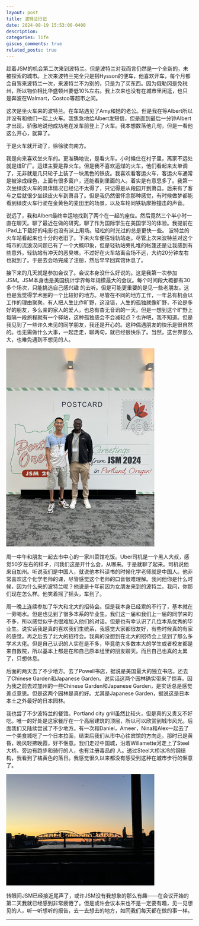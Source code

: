 ```yaml
---
layout: post
title: 波特兰行记
date: 2024-08-19 15:53:00-0400
description: 
categories: life
giscus_comments: true 
related_posts: true
---
```

趁着JSM的机会第二次来到波特兰。但是波特兰对我而言仍然是一个全新的，未被探索的城市。上次来波特兰完全只是搭Hysson的便车，他喜欢开车，每个月都会自驾来波特兰一次，来波特兰不为别的，只是为了买东西。因为俄勒冈是免税州，所以物价相比华盛顿州要低10%左右。我上次来也没有在城市里闲逛，也只是奔波在Walmart，Costco等超市之间。

这次是坐火车来的波特兰。在车站遇见了Amy和她的老公。但是我在等Albert所以并没有和他们一起上火车。我焦急地给Albert发短信，但是直到最后一分钟Albert才出现，骄傲地说他成功地在发车前登上了火车。我本想数落他几句，但是一看他这么开心，就算了。

于是火车就开动了，徐徐驶向南方。

我是向来喜欢坐火车的。更准确地说，是看火车。小时候住在村子里，离家不远处就是煤矿厂。运煤主要是靠火车。但是我不喜欢运煤的火车，他们看起来太单调了，无非就是几只轮子上装了一块黑色的铁皮。我喜欢看客运火车，客运火车通常是被涂成绿色，上面有很多窗户，还能看到里面的人。着实是有意思多了。我第一次坐绿皮火车的具体情况已经记不太得了，只记得是从段园开到萧县。后来有了客车之后就很少坐绿皮火车到萧县了。但是我仍然很怀念那种感觉，有时候做梦都能看到绿皮火车行驶在金黄色的麦田里的场景，以及车轮同铁轨摩擦撞击的声音。

说远了，我和Albert最终幸运地找到了两个在一起的座位。然后竟然三个半小时一直在聊天。聊了最近在做的研究，聊了作为国际学生在美国学习的体验。我提前在iPad上下载好的电影也没有派上用场。轻松的时光过的总是更快一些。
波特兰的火车站看起来也十分的老旧了。下来火车便往轻轨站走。尽管上次来波特兰对这个城市的流浪汉问题已有了一个大概印象，但是轻轨站旁扎堆的帐篷还是让我感到有些意外。轻轨站有冲天的恶臭味。不过好在火车站离会场不远，大约20分钟左右也就到了。于是去会场完成了注册，然后早早回宾馆休息了。

接下来的几天就是参加会议了。会议本身没什么好说的。这是我第一次参加JSM。JSM本身也是美国统计学界每年规模最大的会议。每个时间段大概都有30多个场次，只能挑选自己感兴趣 的去听。但是可能更重要的是见一些老朋友。这也是我觉得学术圈的一个比较好的地方。尽管在不同的地方工作，一年总有机会以工作的理由聚聚。有人把人生比作旷野，这没错，人生的孤独就像旷野，不论是多好的朋友，多么亲的家人的爱人，也总有杳无音讯的一天。但是一想到这个旷野上每隔一段旅程就有一个驿站，这种孤独感会不会减轻点？也许吧，我不知道。但是我见到了一些许久未见的同学朋友，我还是开心的。这种偶遇朋友的快乐是很自然的。也无需做什么大事，一起走走，聊两句，就已经很快乐了。当然，这世界那么大，也难免遇到不想见的人。

<img src="/assets/img/portland/Portland1.jpg" alt="drawing" width="400"/>


周一中午和朋友一起去市中心的一家川菜馆吃饭。Uber司机是一个黑人大叔，感觉50岁左右的样子，问我们这是开什么会，从哪来。于是就聊了起来。司机说他来自加州。听说我们是中国人，就说他本科读书的时候化学老师就是中国人。他非常喜欢这个化学老师的课，尽管感觉这个老师的口音很难理解。我问他你是什么时候，因为什么来的波特兰呢？他说是十年前因为女朋友来到的波特兰。我问，你那们现在怎么样。他笑着摇了摇头，车到了。

周一晚上连续参加了华大和北大的招待会。但是我本身已经累的不行了，基本就在一旁喝水。但是也见到了很多本系的毕业生。我们这一届和我们上一届的同学来的不多，所以感觉似乎也很难加入他们的对话。但是也有幸认识了几位本系优秀的毕业生。说实话我是真的喜欢我们生统系，我感觉大家都很友好，有些时候真的有家的感觉。再之后去了北大的招待会。我真的没想到在北大的招待会上见到了那么多学术大佬。但是自己认识的人实在是不多，毕竟绝大多数本大的学生或者校友都是来自数院，所以基本上都是在和自己原本组里的朋友聊天。而且自己也真的太累了，只想休息。

后面的两天去了不少地方。去了Powell书店，据说是美国最大的独立书店。还去了Chinese Garden和Japanese Garden。说实话这两个园林确实带来了惊喜。因为我之前去过加州的一些Chinese Garden和Japanese Garden，是实话总是感觉差点意思。但是这两个园林是真的好。尤其是Japanese Garden，据说这是日本本土之外最好的日本园林。

我也尝了不少波特兰的餐馆。Portland city grill虽然比较火，但是真的又贵又不好吃。唯一的好处是这家餐厅在一个高层建筑的顶层，所以可以欣赏到城市风光。后面我们又陆续尝试了不少地方。有一次和Daniel，Ameer，Nina和Alex一起去了一个美食城吃了一个日本拉面，结束后我们从市中心往宾馆的方向走。那时已是黄昏，晚风轻拂晚霞，好不惬意。我们走过中国城，沿着Willamette河走上了Steel大桥。旁边有跑步和骑行的人，也有注册毒品的 人。透过Steel大桥冰冷的钢结构，我看到了橘黄色的落日。我感觉很久以来都没有感受到这种在城市步行的惬意了。

<img src="/assets/img/portland/Portland2.jpg" alt="drawing" width="400"/>

转眼间JSM已经接近尾声了，或许JSM没有我想象的那么有趣——在会议开始的第二天我就已经感到非常疲倦了。但是或许会议本来也不是一定要有趣，见一见想见的人，听一听想听的报告，去一去想去的地方，如同我们每天都在做的事一样。

------
